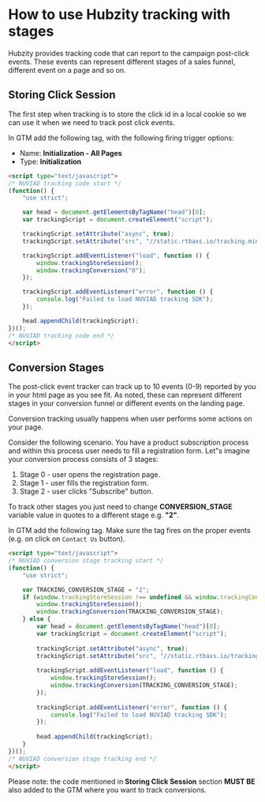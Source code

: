# How to use Hubzity tracking with stages

Hubzity provides tracking code that can report to the campaign post-click events. These events can represent different stages of a sales funnel, different event on a page and so on.

## Storing Click Session

The first step when tracking is to store the click id in a local cookie so we can use it when we need to track post click events. 

In GTM add the following tag, with the following firing trigger options:

* Name: **Initialization - All Pages**
* Type: **Initialization**

```html
<script type="text/javascript">
/* NUVIAD tracking code start */
(function() {
    "use strict";

    var head = document.getElementsByTagName("head")[0];
    var trackingScript = document.createElement("script");

    trackingScript.setAttribute("async", true);
    trackingScript.setAttribute("src", "//static.rtbaxs.io/tracking.min.js?ts=" + new Date().getTime());

    trackingScript.addEventListener("load", function () {
        window.trackingStoreSession();
        window.trackingConversion("0"); 
    });

    trackingScript.addEventListener("error", function () {
        console.log("Failed to load NUVIAD tracking SDK");
    });

    head.appendChild(trackingScript);
})();
/* NUVIAD tracking code end */
</script>
```

## Conversion Stages

The post-click event tracker can track up to 10 events (0-9) reported by you in your html page as you see fit. As noted, these can represent different stages in your conversion funnel or different events on the landing page.

Conversion tracking usually happens when user performs some actions on your page.

Consider the following scenario. You have a product subscription process and within this process user needs to fill a registration form. Let"s imagine your conversion process consists of 3 stages:

1. Stage 0 - user opens the registration page.
2. Stage 1 - user fills the registration form.
2. Stage 2 - user clicks "Subscribe" button.

To track other stages you just need to change **CONVERSION_STAGE** variable value in quotes to a different stage e.g. **"2"**.

In GTM add the following tag. Make sure the tag fires on the proper events (e.g. on click on `Contact Us` button). 

```html
<script type="text/javascript">
/* NUVIAD conversion stage tracking start */
(function() {
    "use strict";

    var TRACKING_CONVERSION_STAGE = "2";
    if (window.trackingStoreSession !== undefined && window.trackingConversion !== undefined) {
        window.trackingStoreSession();
        window.trackingConversion(TRACKING_CONVERSION_STAGE);
    } else {
        var head = document.getElementsByTagName("head")[0];
        var trackingScript = document.createElement("script");
        
        trackingScript.setAttribute("async", true);
        trackingScript.setAttribute("src", "//static.rtbaxs.io/tracking.min.js?ts=" + new Date().getTime());
        
        trackingScript.addEventListener("load", function () {
            window.trackingStoreSession();
            window.trackingConversion(TRACKING_CONVERSION_STAGE);
        });
        
        trackingScript.addEventListener("error", function () {
            console.log("Failed to load NUVIAD tracking SDK");
        });
        
        head.appendChild(trackingScript);
    }
})();
/* NUVIAD conversion stage tracking end */
</script>
```

Please note: the code mentioned in **Storing Click Session** section **MUST BE** also added to the GTM where you want to track conversions.